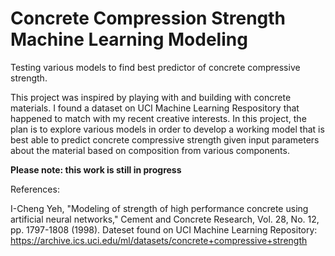 # Concrete Compression Strength Machine Learning Modeling

Testing various models to find best predictor of concrete compressive strength.

This project was inspired by playing with and building with concrete materials. I found a dataset on UCI Machine Learning Respository that happened to match with my recent creative interests. In this project, the plan is to explore various models in order to develop a working model that is best able to predict concrete compressive strength given input parameters about the material based on composition from various components. 

**Please note: this work is still in progress**

References:

 I-Cheng Yeh, "Modeling of strength of high performance concrete using artificial neural networks," Cement and Concrete Research, Vol. 28, No. 12, pp. 1797-1808 (1998).
 Dateset found on UCI Machine Learning Repository: https://archive.ics.uci.edu/ml/datasets/concrete+compressive+strength
 

